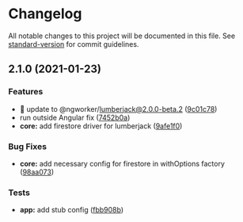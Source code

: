 # Changelog

All notable changes to this project will be documented in this file. See [standard-version](https://github.com/conventional-changelog/standard-version) for commit guidelines.

## 2.1.0 (2021-01-23)


### Features

* 🎸 update to @ngworker/lumberjack@2.0.0-beta.2 ([9c01c78](https://github.com/marcinmilewicz/lumberjack-firestore-driver/commit/9c01c788bd0b01c57dbc005ee8e5b260a582bf79))
* run outside Angular fix ([7452b0a](https://github.com/marcinmilewicz/lumberjack-firestore-driver/commit/7452b0aaf304cd65ba131ea1d56d10f2763a31f5))
* **core:** add firestore driver for lumberjack ([9afe1f0](https://github.com/marcinmilewicz/lumberjack-firestore-driver/commit/9afe1f0e64b6898da9b7f95d7d4dc5ee039db4a5))


### Bug Fixes

* **core:** add necessary config for firestore in withOptions factory ([98aa073](https://github.com/marcinmilewicz/lumberjack-firestore-driver/commit/98aa07376b2081690bb928feab6b6197b6f6bbf5))


### Tests

* **app:** add stub config ([fbb908b](https://github.com/marcinmilewicz/lumberjack-firestore-driver/commit/fbb908bf5b371aad25dad64c26ad21a0b7041595))
